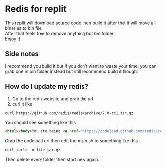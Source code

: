 # Redis for replit
This replit will download source code then build it after that it will move all binaries to bin file.  
After that feels free to remove anything but bin folder.  
Enjoy :)  
## Side notes
I recommend you build it but if you don't want to waste your time, you can grab one in bin folder instead but still recommend build it though.  
## How do I update my redis?
1. Go to the redis website and grab the url
2. curl it like
```bash
curl https://github.com/redis/redis/archive/7.0-rc1.tar.gz
```
You should see something like this
```html
<html><body>You are being <a href="https://codeload.github.com/redis/redis/tar.gz/refs/tags/7.0-rc1">redirected</a>.</body></html>
```
Grab the codeload url then edit the main.sh to something like this
```bash
curl <url> -o file.tar.gz
```
Then delete every folder then start new again.